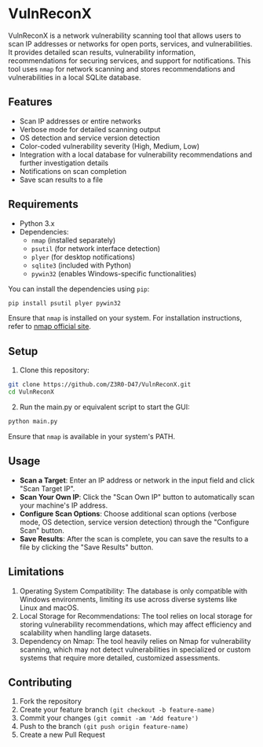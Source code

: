 # VulnReconX
VulnReconX is a network vulnerability scanning tool that allows users to scan IP addresses or networks for open ports, services, and vulnerabilities. It provides detailed scan results, vulnerability information, recommendations for securing services, and support for notifications. This tool uses `nmap` for network scanning and stores recommendations and vulnerabilities in a local SQLite database.

## Features

- Scan IP addresses or entire networks
- Verbose mode for detailed scanning output
- OS detection and service version detection
- Color-coded vulnerability severity (High, Medium, Low)
- Integration with a local database for vulnerability recommendations and further investigation details
- Notifications on scan completion
- Save scan results to a file

## Requirements

- Python 3.x
- Dependencies:
  - `nmap` (installed separately)
  - `psutil` (for network interface detection)
  - `plyer` (for desktop notifications)
  - `sqlite3` (included with Python)
  - `pywin32` (enables Windows-specific functionalities)

  
You can install the dependencies using `pip`:

```bash
pip install psutil plyer pywin32
```

Ensure that `nmap` is installed on your system. For installation instructions, refer to [nmap official site](https://nmap.org/).

## Setup
1. Clone this repository:
```bash
git clone https://github.com/Z3R0-D47/VulnReconX.git
cd VulnReconX
```

2. Run the main.py or equivalent script to start the GUI:
```bash
python main.py
```
Ensure that `nmap` is available in your system's PATH.

## Usage
- **Scan a Target**: Enter an IP address or network in the input field and click "Scan Target IP".
- **Scan Your Own IP**: Click the "Scan Own IP" button to automatically scan your machine's IP address.
- **Configure Scan Options**: Choose additional scan options (verbose mode, OS detection, service version detection) through the "Configure Scan" button.
- **Save Results**: After the scan is complete, you can save the results to a file by clicking the "Save Results" button.

## Limitations
1. Operating System Compatibility: The database is only compatible with Windows environments, limiting its use across diverse systems like Linux and macOS.
2. Local Storage for Recommendations: The tool relies on local storage for storing vulnerability recommendations, which may affect efficiency and scalability when handling large datasets.
3. Dependency on Nmap: The tool heavily relies on Nmap for vulnerability scanning, which may not detect vulnerabilities in specialized or custom systems that require more detailed, customized assessments.

## Contributing
1. Fork the repository
2. Create your feature branch `(git checkout -b feature-name)`
3. Commit your changes `(git commit -am 'Add feature')`
4. Push to the branch `(git push origin feature-name)`
5. Create a new Pull Request
